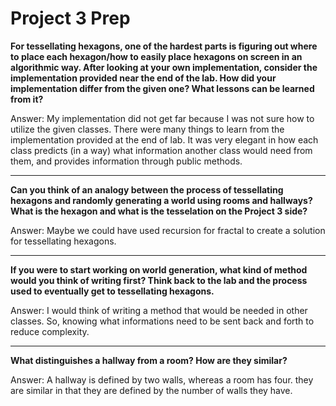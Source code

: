 # Project 3 Prep

**For tessellating hexagons, one of the hardest parts is figuring out where to place each hexagon/how to easily place hexagons on screen in an algorithmic way.
After looking at your own implementation, consider the implementation provided near the end of the lab.
How did your implementation differ from the given one? What lessons can be learned from it?**

Answer: My implementation did not get far because I was not sure how to utilize the given classes. There were many things to learn from the implementation provided at the end of lab. It was very elegant in how each class predicts (in a way) what information another class would need from them, and provides information through public methods.

-----

**Can you think of an analogy between the process of tessellating hexagons and randomly generating a world using rooms and hallways?
What is the hexagon and what is the tesselation on the Project 3 side?**

Answer: Maybe we could have used recursion for fractal to create a solution for tessellating hexagons.

-----
**If you were to start working on world generation, what kind of method would you think of writing first? 
Think back to the lab and the process used to eventually get to tessellating hexagons.**

Answer: I would think of writing a method that would be needed in other classes. So, knowing what informations need to be sent back and forth to reduce complexity.

-----
**What distinguishes a hallway from a room? How are they similar?**

Answer: A hallway is defined by two walls, whereas a room has four. they are similar in that they are defined by the number of walls they have.
